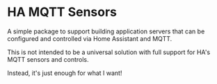 # HA MQTT Sensors

A simple package to support building application servers
that can be configured and controlled via Home Assistant 
and MQTT.

This is not intended to be a universal solution with full
support for HA's MQTT sensors and controls.

Instead, it's just enough for what I want!

